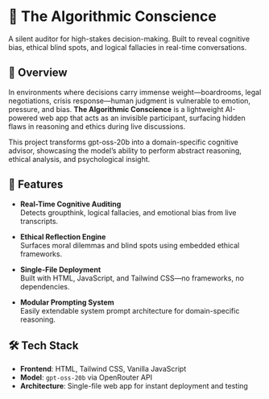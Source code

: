 # 🧠 The Algorithmic Conscience

A silent auditor for high-stakes decision-making. Built to reveal cognitive bias, ethical blind spots, and logical fallacies in real-time conversations.

## 🚀 Overview

In environments where decisions carry immense weight—boardrooms, legal negotiations, crisis response—human judgment is vulnerable to emotion, pressure, and bias. **The Algorithmic Conscience** is a lightweight AI-powered web app that acts as an invisible participant, surfacing hidden flaws in reasoning and ethics during live discussions.

This project transforms gpt-oss-20b into a domain-specific cognitive advisor, showcasing the model’s ability to perform abstract reasoning, ethical analysis, and psychological insight.

## 🧩 Features

- **Real-Time Cognitive Auditing**  
  Detects groupthink, logical fallacies, and emotional bias from live transcripts.

- **Ethical Reflection Engine**  
  Surfaces moral dilemmas and blind spots using embedded ethical frameworks.

- **Single-File Deployment**  
  Built with HTML, JavaScript, and Tailwind CSS—no frameworks, no dependencies.

- **Modular Prompting System**  
  Easily extendable system prompt architecture for domain-specific reasoning.

## 🛠️ Tech Stack

- **Frontend**: HTML, Tailwind CSS, Vanilla JavaScript  
- **Model**: `gpt-oss-20b` via OpenRouter API  
- **Architecture**: Single-file web app for instant deployment and testing
